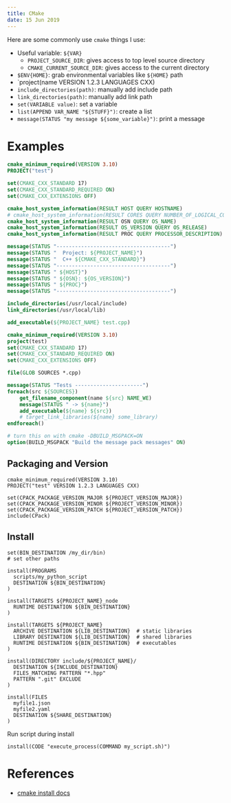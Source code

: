 ```yaml
---
title: CMake
date: 15 Jun 2019
---
```


Here are some commonly use `cmake` things I use:

- Useful variable: `${VAR}`
    - `PROJECT_SOURCE_DIR`: gives access to top level source directory
    - `CMAKE_CURRENT_SOURCE_DIR`: gives access to the current directory
- `$ENV{HOME}`: grab environmental variables like `${HOME}` path
- `project(name VERSION 1.2.3 LANGUAGES CXX) 
- `include_directories(path)`: manually add include path
- `link_directories(path)`: manually add link path
- `set(VARIABLE value)`: set a variable
- `list(APPEND VAR_NAME "${STUFF}")`: create a list
- `message(STATUS "my message ${some_variable}")`: print a message

# Examples

```cmake
cmake_minimum_required(VERSION 3.10)
PROJECT("test")

set(CMAKE_CXX_STANDARD 17)
set(CMAKE_CXX_STANDARD_REQUIRED ON)
set(CMAKE_CXX_EXTENSIONS OFF)

cmake_host_system_information(RESULT HOST QUERY HOSTNAME)
# cmake_host_system_information(RESULT CORES QUERY NUMBER_OF_LOGICAL_CORES)
cmake_host_system_information(RESULT OSN QUERY OS_NAME)
cmake_host_system_information(RESULT OS_VERSION QUERY OS_RELEASE)
cmake_host_system_information(RESULT PROC QUERY PROCESSOR_DESCRIPTION)

message(STATUS "-------------------------------------")
message(STATUS "  Project: ${PROJECT_NAME}")
message(STATUS "  C++ ${CMAKE_CXX_STANDARD}")
message(STATUS "-------------------------------------")
message(STATUS " ${HOST}")
message(STATUS " ${OSN}: ${OS_VERSION}")
message(STATUS " ${PROC}")
message(STATUS "-------------------------------------")

include_directories(/usr/local/include)
link_directories(/usr/local/lib)

add_executable(${PROJECT_NAME} test.cpp)
```

```cmake
cmake_minimum_required(VERSION 3.10)
project(test)
set(CMAKE_CXX_STANDARD 17)
set(CMAKE_CXX_STANDARD_REQUIRED ON)
set(CMAKE_CXX_EXTENSIONS OFF)

file(GLOB SOURCES *.cpp)

message(STATUS "Tests ----------------------")
foreach(src ${SOURCES})
    get_filename_component(name ${src} NAME_WE)
    message(STATUS " -> ${name}")
    add_executable(${name} ${src})
    # target_link_libraries(${name} some_library)
endforeach()
```

```cmake
# turn this on with cmake -DBUILD_MSGPACK=ON
option(BUILD_MSGPACK "Build the message pack messages" ON)
```
## Packaging and Version

```
cmake_minimum_required(VERSION 3.10)
PROJECT("test" VERSION 1.2.3 LANGUAGES CXX)

set(CPACK_PACKAGE_VERSION_MAJOR ${PROJECT_VERSION_MAJOR})
set(CPACK_PACKAGE_VERSION_MINOR ${PROJECT_VERSION_MINOR})
set(CPACK_PACKAGE_VERSION_PATCH ${PROJECT_VERSION_PATCH})
include(CPack)
```

## Install

```
set(BIN_DESTINATION /my_dir/bin)
# set other paths

install(PROGRAMS
  scripts/my_python_script
  DESTINATION ${BIN_DESTINATION}
)

install(TARGETS ${PROJECT_NAME}_node
  RUNTIME DESTINATION ${BIN_DESTINATION}
)

install(TARGETS ${PROJECT_NAME}
  ARCHIVE DESTINATION ${LIB_DESTINATION}  # static libraries
  LIBRARY DESTINATION ${LIB_DESTINATION}  # shared libraries
  RUNTIME DESTINATION ${BIN_DESTINATION}  # executables
)

install(DIRECTORY include/${PROJECT_NAME}/
  DESTINATION ${INCLUDE_DESTINATION}
  FILES_MATCHING PATTERN "*.hpp"
  PATTERN ".git" EXCLUDE
)

install(FILES
  myfile1.json
  myfile2.yaml
  DESTINATION ${SHARE_DESTINATION}
)
```

Run script during install

```
install(CODE "execute_process(COMMAND my_script.sh)")
```

# References

- [cmake install docs](https://cmake.org/cmake/help/v3.0/command/install.html)
